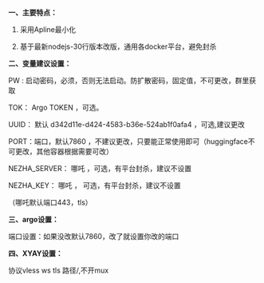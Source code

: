 **一、主要特点：**

1. 采用Apline最小化
   
2. 基于最新nodejs-30行版本改版，通用各docker平台，避免封杀

**二、变量建议设置：**

PW  : 启动密码，必须，否则无法启动。防扩散密码，固定值，不可更改，群里获取

TOK： Argo TOKEN ，可选。

UUID： 默认 d342d11e-d424-4583-b36e-524ab1f0afa4 ，可选,建议更改

PORT：端口，默认7860 ，不建议更改，只要能正常使用即可（huggingface不可更改，其他容器根据需要可改）

NEZHA_SERVER： 哪吒 ，可选，有平台封杀，建议不设置

NEZHA_KEY： 哪吒 ， 可选，有平台封杀，建议不设置

（哪吒默认端口443，tls）

**三、argo设置：**

端口设置：如果没改默认7860，改了就设置你改的端口

**四、XYAY设置：**

协议vless ws tls 路径/,不开mux

